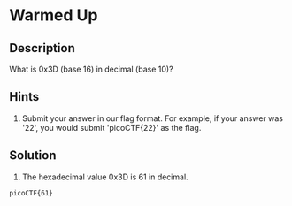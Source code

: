 # Warmed Up
## Description
What is 0x3D (base 16) in decimal (base 10)?
## Hints
1. Submit your answer in our flag format. For example, if your answer was '22', you would submit 'picoCTF{22}' as the flag.
## Solution
1. The hexadecimal value 0x3D is 61 in decimal.
```
picoCTF{61}
```
